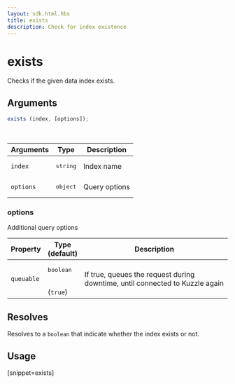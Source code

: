```yaml
---
layout: sdk.html.hbs
title: exists
description: Check for index existence
---
```


# exists

Checks if the given data index exists.

## Arguments

```javascript
exists (index, [options]);
```

<br/>

| Arguments | Type   | Description    |
| --------- | ------ | ---------------|
| `index`   | <pre>string</pre> | Index name     |
| `options` | <pre>object</pre> | Query options  |

### options

Additional query options

| Property     | Type<br/>(default)    | Description   |
| -------------- | --------- | ------------- |
| `queuable` | <pre>boolean</pre><br/>(`true`) | If true, queues the request during downtime, until connected to Kuzzle again |

## Resolves

Resolves to a `boolean` that indicate whether the index exists or not.

## Usage

[snippet=exists]
